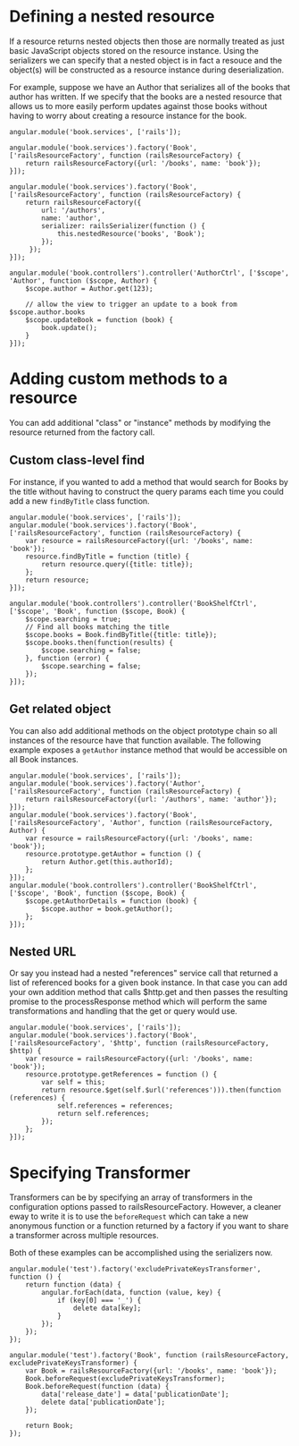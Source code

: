 # Defining a nested resource
If a resource returns nested objects then those are normally treated as just basic JavaScript objects stored on the resource instance.
Using the serializers we can specify that a nested object is in fact a resouce and the object(s) will be constructed as a resource
instance during deserialization.

For example, suppose we have an Author that serializes all of the books that author has written.  If we specify that the books
are a nested resource that allows us to more easily perform updates against those books without having to worry about creating
a resource instance for the book.

    angular.module('book.services', ['rails']);

    angular.module('book.services').factory('Book', ['railsResourceFactory', function (railsResourceFactory) {
        return railsResourceFactory({url: '/books', name: 'book'});
    }]);

    angular.module('book.services').factory('Book', ['railsResourceFactory', function (railsResourceFactory) {
        return railsResourceFactory({
            url: '/authors',
            name: 'author',
            serializer: railsSerializer(function () {
                this.nestedResource('books', 'Book');
            });
         });
    }]);

    angular.module('book.controllers').controller('AuthorCtrl', ['$scope', 'Author', function ($scope, Author) {
        $scope.author = Author.get(123);

        // allow the view to trigger an update to a book from $scope.author.books
        $scope.updateBook = function (book) {
            book.update();
        }
    }]);


# Adding custom methods to a resource
You can add additional "class" or "instance" methods by modifying the resource returned from the factory call.

## Custom class-level find
For instance, if you wanted to add a method that would search for Books by the title without having to construct the query params
each time you could add a new <code>findByTitle</code> class function.

    angular.module('book.services', ['rails']);
    angular.module('book.services').factory('Book', ['railsResourceFactory', function (railsResourceFactory) {
        var resource = railsResourceFactory({url: '/books', name: 'book'});
        resource.findByTitle = function (title) {
            return resource.query({title: title});
        };
        return resource;
    }]);

    angular.module('book.controllers').controller('BookShelfCtrl', ['$scope', 'Book', function ($scope, Book) {
        $scope.searching = true;
        // Find all books matching the title
        $scope.books = Book.findByTitle({title: title});
        $scope.books.then(function(results) {
            $scope.searching = false;
        }, function (error) {
            $scope.searching = false;
        });
    }]);

## Get related object
You can also add additional methods on the object prototype chain so all instances of the resource have that function available.
The following example exposes a <code>getAuthor</code> instance method that would be accessible on all Book instances.

    angular.module('book.services', ['rails']);
    angular.module('book.services').factory('Author', ['railsResourceFactory', function (railsResourceFactory) {
        return railsResourceFactory({url: '/authors', name: 'author'});
    }]);
    angular.module('book.services').factory('Book', ['railsResourceFactory', 'Author', function (railsResourceFactory, Author) {
        var resource = railsResourceFactory({url: '/books', name: 'book'});
        resource.prototype.getAuthor = function () {
            return Author.get(this.authorId);
        };
    }]);
    angular.module('book.controllers').controller('BookShelfCtrl', ['$scope', 'Book', function ($scope, Book) {
        $scope.getAuthorDetails = function (book) {
            $scope.author = book.getAuthor();
        };
    }]);

## Nested URL
Or say you instead had a nested "references" service call that returned a list of referenced books for a given book instance.  In that case you can add your own addition method that calls $http.get and then
passes the resulting promise to the processResponse method which will perform the same transformations and handling that the get or query would use.

    angular.module('book.services', ['rails']);
    angular.module('book.services').factory('Book', ['railsResourceFactory', '$http', function (railsResourceFactory, $http) {
        var resource = railsResourceFactory({url: '/books', name: 'book'});
        resource.prototype.getReferences = function () {
            var self = this;
            return resource.$get(self.$url('references'))).then(function (references) {
                self.references = references;
                return self.references;
            });
        };
    }]);

# Specifying Transformer
Transformers can be by specifying an array of transformers in the configuration options passed to railsResourceFactory.
However, a cleaner eway to write it is to use the <code>beforeRequest</code> which can take a new anonymous function or
a function returned by a factory if you want to share a transformer across multiple resources.

Both of these examples can be accomplished using the serializers now.

    angular.module('test').factory('excludePrivateKeysTransformer', function () {
        return function (data) {
            angular.forEach(data, function (value, key) {
                if (key[0] === '_') {
                    delete data[key];
                }
            });
        });
    });

    angular.module('test').factory('Book', function (railsResourceFactory, excludePrivateKeysTransformer) {
        var Book = railsResourceFactory({url: '/books', name: 'book'});
        Book.beforeRequest(excludePrivateKeysTransformer);
        Book.beforeRequest(function (data) {
            data['release_date'] = data['publicationDate'];
            delete data['publicationDate'];
        });

        return Book;
    });


